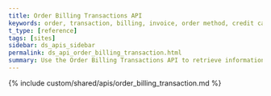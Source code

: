 ```yaml
---
title: Order Billing Transactions API
keywords: order, transaction, billing, invoice, order method, credit card
t_type: [reference]
tags: [sites]
sidebar: ds_apis_sidebar
permalink: ds_api_order_billing_transaction.html
summary: ​Use the Order Billing Transactions API to retrieve information about the payment of orders, like the amount, payment processor, currency, credit card, and status.
---
```

{% include custom/shared/apis/order_billing_transaction.md %}